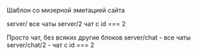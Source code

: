 Шаблон со мизерной эмитацией сайта

server/  все чаты
server/2  чат с id === 2

Просто чат, без всяких другие блоков
server/chat  - все чаты
server/chat/2 - чат с id === 2
